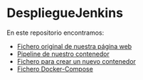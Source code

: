 # DespliegueJenkins

En este repositorio encontramos:
* [Fichero original de nuestra página web](index.html)
* [Pipeline de nuestro contenedor](Jenkinsfile)
* [Fichero para crear un nuevo contenedor](nuevoContenedor)
* [Fichero Docker-Compose](docker-compose.yml)
